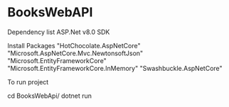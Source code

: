 # BooksWebAPI

Dependency list
ASP.Net v8.0 SDK

Install Packages
"HotChocolate.AspNetCore"
"Microsoft.AspNetCore.Mvc.NewtonsoftJson"
"Microsoft.EntityFrameworkCore"
"Microsoft.EntityFrameworkCore.InMemory"
"Swashbuckle.AspNetCore"

To run project

cd BooksWebApi/ 
dotnet run